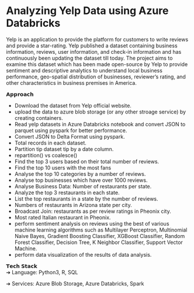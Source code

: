 # Analyzing Yelp Data using Azure Databricks

Yelp is an application to provide the platform for customers to write reviews and provide a star-rating. Yelp published a dataset containing business information, reviews, user information, and check-in information and has continuously been updating the dataset till today. The project aims to examine this dataset which has been made open-source by Yelp to provide sentiment and descriptive analytics to understand local business performance, geo-spatial distribution of businesses, reviewer’s rating, and other characteristics in business premises in America.

𝗔𝗽𝗽𝗿𝗼𝗮𝗰𝗵  
- Download the dataset from Yelp official website.
- upload the data to azure blob storage (or any other stroage service) by creating containers.
- Read yelp datasets in Azure Databricks notebook and convert JSON to parquet using pyspark for better performance.  
- Convert JSON to Delta Format using pyspark.  
- Total records in each dataset.  
- Partition tip dataset tip by a date column.  
- repartition() vs coalesce()  
- Find the top 3 users based on their total number of reviews.  
- Find the top 10 users with the most fans  
- Analyse the top 10 categories by a number of reviews.  
- Analyse top businesses which have over 1000 reviews.  
- Analyse Business Data: Number of restaurants per state.  
- Analyze the top 3 restaurants in each state.  
- List the top restaurants in a state by the number of reviews.  
- Numbers of restaurants in Arizona state per city.  
- Broadcast Join: restaurants as per review ratings in Pheonix city.  
- Most rated Italian restaurant in Pheonix.
- perform sentiment analysis on reviews using the best of various machine learning algorithms such as Multilayer Perceptron, Multinomial Naive Bayes, Gradient Boosting Classifier, XGBoost Classifier, Random Forest Classifier, Decision Tree, K Neighbor Classifier, Support Vector Machine.
- perform data visualization of the results of data analysis.  

𝗧𝗲𝗰𝗵 𝗦𝘁𝗮𝗰𝗸    
➔ Language: Python3, R, SQL 

➔ Services: Azure Blob Storage, Azure Databricks, Spark
